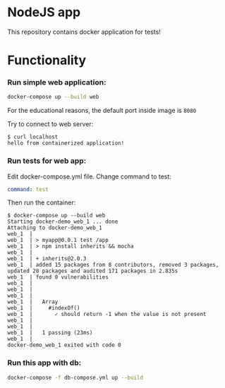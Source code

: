 # NodeJS app

This repository contains docker application for tests!

# Functionality

### Run simple web application:  
```sh
docker-compose up --build web
```

For the educational reasons, the default port inside image is `8080`

Try to connect to web server:  
```console
$ curl localhost
hello from containerized application!
```

### Run tests for web app:  
Edit docker-compose.yml file. Change command to test:   
```yml
command: test
```

Then run the container:  
```console
$ docker-compose up --build web
Starting docker-demo_web_1 ... done
Attaching to docker-demo_web_1
web_1  |
web_1  | > myapp@0.0.1 test /app
web_1  | > npm install inherits && mocha
web_1  |
web_1  | + inherits@2.0.3
web_1  | added 15 packages from 8 contributors, removed 3 packages, updated 28 packages and audited 171 packages in 2.835s
web_1  | found 0 vulnerabilities
web_1  |
web_1  |
web_1  |
web_1  |   Array
web_1  |     #indexOf()
web_1  |       ✓ should return -1 when the value is not present
web_1  |
web_1  |
web_1  |   1 passing (23ms)
web_1  |
docker-demo_web_1 exited with code 0
```

### Run this app with db:  
```sh
docker-compose -f db-compose.yml up --build
```
